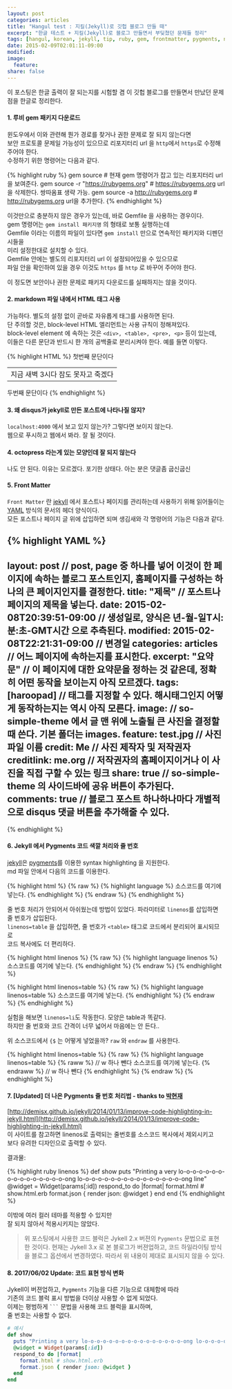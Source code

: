 ```yaml
---
layout: post
categories: articles
title: "Hangul test : 지킬(Jekyll)로 깃헙 블로그 만들 때"
excerpt: "한글 테스트 + 지킬(Jekyll)로 블로그 만들면서 부딪쳤던 문제들 정리"
tags: [hangul, korean, jekyll, tip, ruby, gem, frontmatter, pygments, numbering, 지킬, 블로그, 정리]
date: 2015-02-09T02:01:11-09:00
modified:
image:
  feature:
share: false
---
```


이 포스팅은 한글 출력이 잘 되는지를 시험할 겸 이 깃헙 블로그를 만들면서 만났던 문제점을 한글로 정리한다.


#### 1. 루비 gem 패키지 다운로드

윈도우에서 이와 관련해 뭔가 경로를 찾거나 권한 문제로 잘 되지 않는다면  
보안 프로토콜 문제일 가능성이 있으므로 리포지터리 url 을 `http`에서 `https`로 수정해 주어야 한다.  
수정하기 위한 명령어는 다음과 같다.

{% highlight ruby %}
gem source # 현재 gem 명령어가 잡고 있는 리포지터리 url을 보여준다.
gem source -r "https://rubygems.org" # https://rubygems.org url을 삭제한다. 쌍따옴표 생략 가능.
gem source -a http://rubygems.org # http://rubygems.org url을 추가한다.
{% endhighlight %}

이것만으로 충분하지 않은 경우가 있는데, 바로 Gemfile 을 사용하는 경우이다.  
gem 명령어는 `gem install 패키지명` 의 형태로 보통 실행하는데  
Gemfile 이라는 이름의 파일이 있다면 `gem install` 만으로 연속적인 패키지와 디펜던시들을  
미리 설정한대로 설치할 수 있다.  
Gemfile 안에는 별도의 리포지터리 url 이 설정되어있을 수 있으므로  
파일 안을 확인하여 있을 경우 이것도 `https` 를 `http` 로 바꾸어 주어야 한다.

이 정도면 보안이나 권한 문제로 패키지 다운로드를 실패하지는 않을 것이다.


#### 2. markdown 파일 내에서 HTML 태그 사용

가능하다. 별도의 설정 없이 곧바로 자유롭게 태그를 사용하면 된다.  
단 주의할 것은, block-level HTML 엘리먼트는 사용 규칙이 정해져있다.  
block-level element 에 속하는 것은 `<div>, <table>, <pre>, <p>` 등이 있는데,  
이들은 다른 문단과 반드시 한 개의 공백줄로 분리시켜야 한다. 예를 들면 이렇다.  

{% highlight HTML %}
첫번째 문단이다

<table>
    <tr>
        <td>지금 새벽 3시다 잠도 못자고 죽겠다</td>
    </tr>
</table>

두번째 문단이다
{% endhighlight %}


#### 3. 왜 disqus가 jekyll로 만든 포스트에 나타나질 않지?

`localhost:4000` 에서 보고 있지 않는가? 그렇다면 보이지 않는다.  
웹으로 푸시하고 웹에서 봐라. 잘 될 것이다.


#### 4. octopress 라는게 있는 모양인데 잘 되지 않는다

나도 안 된다. 이유는 모르겠다. 포기한 상태다. 아는 분은 댓글좀 굽신굽신


#### 5. Front Matter

`Front Matter` 란 [jekyll](http://jekyllrb.com/) 에서 포스트나 페이지를 관리하는데 사용하기 위해 읽어들이는  
[YAML](http://yaml.org/) 방식의 문서의 헤더 양식이다.  
모든 포스트나 페이지 글 위에 삽입하면 되며 생김새와 각 명령어의 기능은 다음과 같다.

{% highlight YAML %}
---
layout: post // post, page 중 하나를 넣어 이것이 한 페이지에 속하는 블로그 포스트인지, 홈페이지를 구성하는 하나의 큰 페이지인지를 결정한다.
title: "제목" // 포스트나 페이지의 제목을 넣는다.
date: 2015-02-08T20:39:51-09:00 // 생성일로, 양식은 년-월-일T시:분:초-GMT시간 으로 추측된다.
modified: 2015-02-08T22:21:31-09:00 // 변경일
categories: articles // 어느 페이지에 속하는지를 표시한다.
excerpt: "요약문" // 이 페이지에 대한 요약문을 정하는 것 같은데, 정확히 어떤 동작을 보이는지 아직 모르겠다.
tags: [haroopad] // 태그를 지정할 수 있다. 해시태그인지 어떻게 동작하는지는 역시 아직 모른다.
image: // so-simple-theme 에서 글 맨 위에 노출될 큰 사진을 결정할 때 쓴다. 기본 폴더는 images.
  feature: test.jpg // 사진 파일 이름
  credit: Me // 사진 제작자 및 저작권자
  creditlink: me.org // 저작권자의 홈페이지이거나 이 사진을 직접 구할 수 있는 링크
share: true // so-simple-theme 의 사이드바에 공유 버튼이 추가된다.
comments: true // 블로그 포스트 하나하나마다 개별적으로 disqus 댓글 버튼을 추가해줄 수 있다.
---
{% endhighlight %}


#### 6. Jekyll 에서 Pygments 코드 색깔 처리와 줄 번호

[jekyll](http://jekyllrb.com/)은 [pygments](http://pygments.org/)를 이용한 syntax highlighting 을 지원한다.  
md 파일 안에서 다음의 코드를 이용한다.

{% highlight html %}
{% raw %}
{% highlight language %}
소스코드를 여기에 넣는다.
{% endhighlight %}
{% endraw %}
{% endhighlight %}

줄 번호 처리가 안되어서 아쉬웠는데 방법이 있었다. 파라미터로 `linenos`를 삽입하면 줄 번호가 삽입된다.  
`linenos=table` 을 삽입하면, 줄 번호가 `<table>` 태그로 코드에서 분리되어 표시되므로  
코드 복사에도 더 편리하다.

{% highlight html linenos %}
{% raw %}
{% highlight language linenos %}
소스코드를 여기에 넣는다.
{% endhighlight %}
{% endraw %}
{% endhighlight %}

{% highlight html linenos=table %}
{% raw %}
{% highlight language linenos=table %}
소스코드를 여기에 넣는다.
{% endhighlight %}
{% endraw %}
{% endhighlight %}

실험을 해보면 `linenos=li`도 작동한다. 모양은 table과 똑같다.  
하지만 줄 번호와 코드 간격이 너무 넓어서 마음에는 안 든다..

위 소스코드에서 `{$` 는 어떻게 넣었을까? `raw` 와 `endraw` 를 사용한다.

{% highlight html linenos=table %}
{% raw %}
{% highlight language linenos=table %}
{% raww %} // w 하나 뺀다
소스코드를 여기에 넣는다.
{% endraww %} // w 하나 뺀다
{% endhighlight %}
{% endraw %}
{% endhighlight %}


#### 7. [Updated] 더 나은 Pygments 줄 번호 처리법 - thanks to [박현재](http://hyeonjae.github.io/)

[http://demisx.github.io/jekyll/2014/01/13/improve-code-highlighting-in-jekyll.html](http://demisx.github.io/jekyll/2014/01/13/improve-code-highlighting-in-jekyll.html)  
이 사이트를 참고하면 linenos로 출력되는 줄번호를 소스코드 복사에서 제외시키고  
보다 유려한 디자인으로  출력할 수 있다.

결과물:

{% highlight ruby linenos %}
def show
  puts "Printing a very lo-o-o-o-o-o-o-o-o-o-o-o-o-o-o-o-ong lo-o-o-o-o-o-o-o-o-o-o-o-o-o-o-o-ong line"
  @widget = Widget(params[:id])
  respond_to do |format|
    format.html # show.html.erb
    format.json { render json: @widget }
  end
end
{% endhighlight %}

이밖에 여러 컬러 테마를 적용할 수 있지만  
잘 되지 않아서 적용시키지는 않았다.

> 위 포스팅에서 사용한 코드 블럭은 Jykell 2.x 버젼의 `Pygments` 문법으로 표현한 것이다.
> 현재는 Jykell 3.x 로 본 블로그가 버젼업하고, 코드 하일라이팅 방식을 블로그 옵션에서 변경하였다.
> 따라서 위 내용이 제대로 표시되지 않을 수 있다.


#### 8. 2017/06/02 Update: 코드 표현 방식 변화

Jykell이 버젼업하고, `Pygments` 기능을 다른 기능으로 대체함에 따라  
기존의 코드 블럭 표시 방법을 더이상 사용할 수 없게 되었다.  
이제는 평범하게 <code>```</code> 문법을 사용해 코드 블럭을 표시하며,  
줄 번호는 사용할 수 없다.

```ruby
# 예시
def show
  puts "Printing a very lo-o-o-o-o-o-o-o-o-o-o-o-o-o-o-o-ong lo-o-o-o-o-o-o-o-o-o-o-o-o-o-o-o-ong line"
  @widget = Widget(params[:id])
  respond_to do |format|
    format.html # show.html.erb
    format.json { render json: @widget }
  end
end
```
